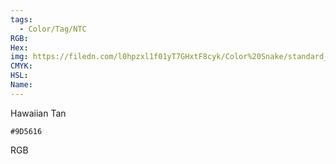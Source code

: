 ```yaml
---
tags:
  - Color/Tag/NTC
RGB:
Hex:
img: https://filedn.com/l0hpzxl1f01yT7GHxtF8cyk/Color%20Snake/standard_csv_to_svg//9D5616.svg
CMYK:
HSL:
Name:
---
```

Hawaiian Tan
```palette
#9D5616
```
RGB
